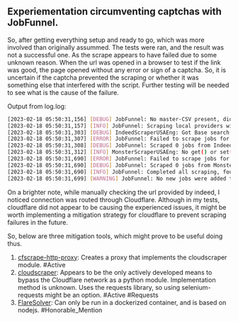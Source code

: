## Experiementation circumventing captchas with JobFunnel.

So, after getting everything setup and ready to go, which was more involved than originally assummed. The
tests were ran, and the result was not a successful one. As the scrape appears to have failed due to some
unknown reason. When the url was opened in a browser to test if the link was good, the page opened without any
error or sign of a captcha. So, it is uncertain if the captcha prevented the scraping or whether it was
something else that interfered with the script. Further testing will be needed to see what is the cause of the
failure.

Output from log.log:

```bash
[2023-02-18 05:50:31,156] [DEBUG] JobFunnel: No master-CSV present, did not update block-list: job_search_results/block_list.json
[2023-02-18 05:50:31,157] [INFO] JobFunnel: Scraping local providers with: ['IndeedScraperUSAEng', 'MonsterScraperUSAEng']
[2023-02-18 05:50:31,303] [DEBUG] IndeedScraperUSAEng: Got Base search results page: https://www.indeed.com/jobs?q=Linux&l=boston%2C+MA&radius=50&limit=50&filter=0
[2023-02-18 05:50:31,307] [ERROR] JobFunnel: Failed to scrape jobs for IndeedScraperUSAEng
[2023-02-18 05:50:31,308] [DEBUG] JobFunnel: Scraped 0 jobs from IndeedScraperUSAEng, took 0.151s
[2023-02-18 05:50:31,312] [INFO] MonsterScraperUSAEng: No get() or set() will be done for Job attrs: ['REMOTENESS']
[2023-02-18 05:50:31,690] [ERROR] JobFunnel: Failed to scrape jobs for MonsterScraperUSAEng
[2023-02-18 05:50:31,690] [DEBUG] JobFunnel: Scraped 0 jobs from MonsterScraperUSAEng, took 0.382s
[2023-02-18 05:50:31,690] [INFO] JobFunnel: Completed all scraping, found 0 new jobs.
[2023-02-18 05:50:31,699] [WARNING] JobFunnel: No new jobs were added to CSV.
```

On a brighter note, while manually checking the url provided by indeed, I noticed connection was routed
through Cloudflare. Although in my tests, cloudflare did not appear to be causing the experienced issues, it
might be worth implementing a mitigation strategy for cloudflare to prevent scraping failures in the future.

So, below are three mitigation tools, which might prove to be useful doing thus.

1. [cfscrape-http-proxy](https://github.com/moonbuggy/cfscrape-http-proxy): Creates a proxy that implements
	 the cloudscraper module. #Active
2. [cloudscraper](https://github.com/VeNoMouS/cloudscraper): Appears to be the only actively developed means
	 to bypass the Cloudflare network as a python module. Implementation method is unknown. Uses the requests
	 library, so using selenium-requests might be an option. #Active #Requests
3. [FlareSolver](https://github.com/FlareSolverr/FlareSolverr): Can only be run in a dockerized container, and
	 is based on nodejs. #Honorable_Mention
